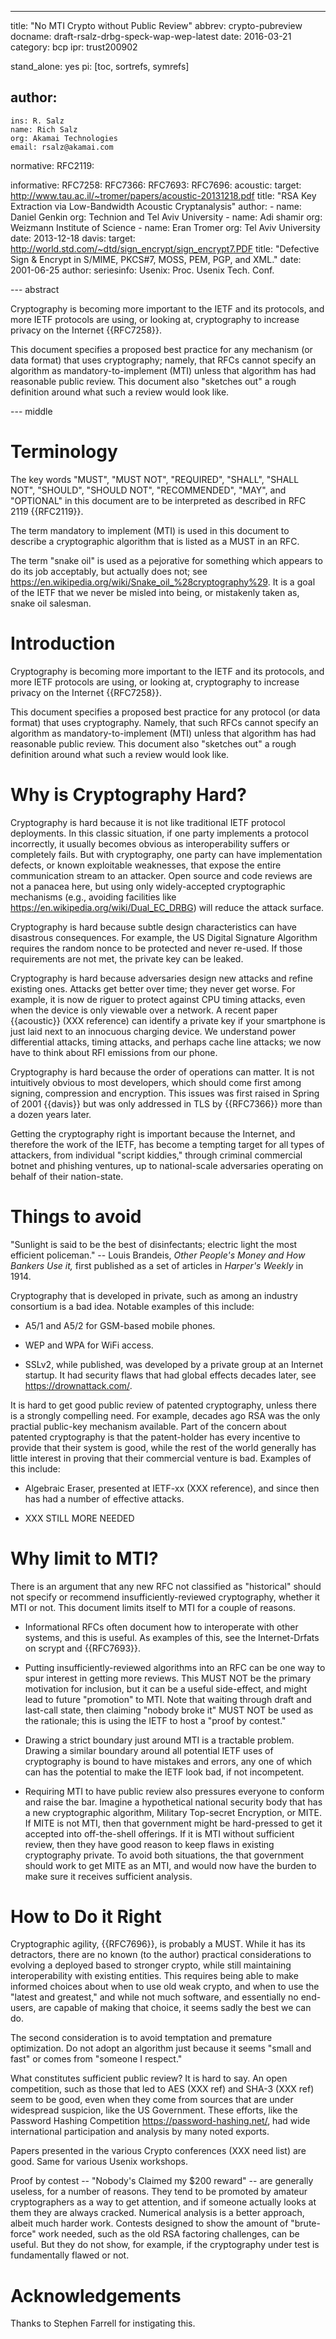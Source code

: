 ---
title: "No MTI Crypto without Public Review"
abbrev: crypto-pubreview
docname: draft-rsalz-drbg-speck-wap-wep-latest
date: 2016-03-21
category: bcp
ipr: trust200902

stand_alone: yes
pi: [toc, sortrefs, symrefs]

author:
 -
    ins: R. Salz
    name: Rich Salz
    org: Akamai Technologies
    email: rsalz@akamai.com


normative:
  RFC2119:

informative:
  RFC7258:
  RFC7366:
  RFC7693:
  RFC7696:
  acoustic:
    target: http://www.tau.ac.il/~tromer/papers/acoustic-20131218.pdf
    title: "RSA Key Extraction via Low-Bandwidth Acoustic Cryptanalysis"
    author:
      -
        name: Daniel Genkin
        org: Technion and Tel Aviv University
      -
        name: Adi shamir
        org: Weizmann Institute of Science
      -
        name: Eran Tromer
        org: Tel Aviv University
    date: 2013-12-18
  davis:
    target: http://world.std.com/~dtd/sign_encrypt/sign_encrypt7.PDF
    title: "Defective Sign & Encrypt in S/MIME, PKCS#7, MOSS, PEM, PGP, and XML."
    date: 2001-06-25
    author:
    seriesinfo:
      Usenix: Proc. Usenix Tech. Conf.

--- abstract

Cryptography is becoming more important to the IETF and its protocols,
and more IETF protocols are using, or looking at, cryptography to
increase privacy on the Internet {{RFC7258}}.

This document specifies a proposed best practice for any mechanism (or data
format) that uses cryptography; namely, that RFCs cannot specify an
algorithm as mandatory-to-implement (MTI) unless that algorithm has had
reasonable public review. This document also "sketches out" a rough
definition around what such a review would look like.

--- middle

# Terminology

The key words "MUST", "MUST NOT", "REQUIRED", "SHALL", "SHALL
NOT", "SHOULD", "SHOULD NOT", "RECOMMENDED", "MAY", and "OPTIONAL" in this
document are to be interpreted as described in RFC 2119 {{RFC2119}}.

The term mandatory to implement (MTI) is used in this document
to describe a cryptographic algorithm that is listed as a MUST
in an RFC.

The term "snake oil" is used as a pejorative for something
which appears to do its job acceptably, but actually does not; see
<https://en.wikipedia.org/wiki/Snake_oil_%28cryptography%29>.  It is a goal
of the IETF that we never be misled into being, or mistakenly taken as,
snake oil salesman.

# Introduction

Cryptography is becoming more important to the IETF and its protocols,
and more IETF protocols are using, or looking at, cryptography to
increase privacy on the Internet {{RFC7258}}.

This document specifies a proposed best practice for any protocol (or data
format) that uses cryptography. Namely, that such RFCs cannot specify an
algorithm as mandatory-to-implement (MTI) unless that algorithm has had
reasonable public review. This document also "sketches out" a rough
definition around what such a review would look like.

# Why is Cryptography Hard?

Cryptography is hard because it is not like traditional IETF protocol
deployments.  In this classic situation, if one party implements
a protocol incorrectly, it usually becomes obvious as interoperability
suffers or completely fails.  But with cryptography, one party can have
implementation defects, or known exploitable weaknesses, that expose the
entire communication stream to an attacker.  Open source and code reviews are
not a panacea here, but using only widely-accepted cryptographic mechanisms
(e.g., avoiding facilities like <https://en.wikipedia.org/wiki/Dual_EC_DRBG>)
will reduce the attack surface.

Cryptography is hard because subtle design characteristics can have
disastrous consequences.  For example, the US Digital Signature Algorithm
requires the random nonce to be protected and never re-used.  If those
requirements are not met, the private key can be leaked.

Cryptography is hard because adversaries design new attacks and refine
existing ones.  Attacks get better over time; they never get worse.
For example, it is now de riguer to protect against CPU timing attacks,
even when the device is only viewable over a network.  A recent paper
{{acoustic}}
(XXX reference) can identify a private key if your smartphone is just laid
next to an innocuous charging device.  We understand power differential
attacks, timing attacks, and perhaps cache line attacks; we now have to
think about RFI emissions from our phone.

Cryptography is hard because the order of operations can matter.  It is
not intuitively obvious to most developers, which should come first among
signing, compression and encryption. This issues was first raised in Spring
of 2001 {{davis}} but was only addressed in TLS by {{RFC7366}} more than a
dozen years later.

Getting the cryptography right is important because the Internet, and
therefore the work of the IETF, has become a tempting target for all types
of attackers, from individual "script kiddies," through criminal commercial
botnet and phishing ventures, up to national-scale adversaries operating
on behalf of their nation-state.

# Things to avoid

"Sunlight is said to be the best of disinfectants; electric light the most
efficient policeman." -- Louis Brandeis, *Other People's Money and How Bankers
Use it,* first published as a set of articles in _Harper's Weekly_ in 1914.

Cryptography that is developed in private, such as among an industry
consortium is a bad idea.  Notable examples of this include:

* A5/1 and A5/2 for GSM-based mobile phones.

* WEP and WPA for WiFi access.

* SSLv2, while published, was developed by a private group at an Internet
startup.  It had security flaws that had global effects decades later,
see <https://drownattack.com/>.

It is hard to get good public review of patented cryptography, unless there
is a strongly compelling need.  For example, decades ago RSA was the only
practial public-key mechanism available. Part of the concern about patented
cryptography is that the patent-holder has every incentive to provide that
their system is good, while the rest of the world generally has little
interest in proving that their commercial venture is bad.  Examples of this
include:

* Algebraic Eraser, presented at IETF-xx (XXX reference), and since then
has had a number of effective attacks.

* XXX STILL MORE NEEDED

# Why limit to MTI?

There is an argument that any new RFC not classified as "historical"
should not specify or recommend insufficiently-reviewed cryptography,
whether it MTI or not.  This document limits itself to MTI for a couple
of reasons.

* Informational RFCs often document how to interoperate with other systems,
and this is useful.  As examples of this, see the Internet-Drfats on
scrypt and {{RFC7693}}.

* Putting insufficiently-reviewed algorithms into an RFC can be one way to
spur interest in getting more reviews.
This MUST NOT be the primary motivation for inclusion, but it can be a
useful side-effect, and might lead to future "promotion" to MTI.
Note that waiting through draft and last-call state, then claiming "nobody
broke it" MUST NOT be used as the rationale; this is using the IETF
to host a "proof by contest."

* Drawing a strict boundary just around MTI is a tractable problem.
Drawing a similar boundary around all potential IETF uses of cryptography
is bound to have mistakes and errors, any one of which can has the
potential to make the IETF look bad, if not incompetent.

* Requiring MTI to have public review also pressures everyone to conform
and raise the bar. Imagine a hypothetical national security body that has a new
cryptographic algorithm, Military Top-secret Encryption, or MITE.
If MITE is not MTI, then that government might be hard-pressed to get it
accepted into off-the-shell offerings.  If it is MTI without sufficient
review, then they have good reason to keep flaws in existing cryptography
private.  To avoid both situations, the that government should work to
get MITE as an MTI, and would now have the burden to make sure it receives
sufficient analysis.

# How to Do it Right

Cryptographic agility, {{RFC7696}}, is probably a MUST.
While it has its detractors, there are no known (to the author)
practical considerations to evolving a deployed based to stronger
crypto, while still maintaining interoperability with existing 
entities.
This requires being able to make informed choices about when to use old
weak crypto, and when to use the "latest and greatest," and while not much
software, and essentially no end-users, are capable of making that choice,
it seems sadly the best we can do.

The second consideration is to avoid temptation and premature optimization.
Do not adopt an algorithm just because it seems "small and fast" or comes
from "someone I respect."

What constitutes sufficient public review?  It is hard to say.  An open
competition, such as those that led to AES (XXX ref) and SHA-3 (XXX ref)
seem to be good, even when they come from sources that are under widespread
suspicion, like the US Government. These efforts, like the Password Hashing
Competition <https://password-hashing.net/>, had
wide international participation and analysis by many noted exports.

Papers presented in the various Crypto conferences (XXX need list) are
good.  Same for various Usenix workshops.

Proof by contest -- "Nobody's Claimed my $200 reward" -- are generally
useless, for a number of reasons.
They tend to be promoted by amateur cryptographers as a way to get
attention, and if someone actually looks at them they are always cracked.
Numerical analysis is a better approach, albeit much harder work.
Contests designed to show the amount of "brute-force" work needed, such
as the old RSA factoring challenges, can be useful.
But they do not show, for example, if the cryptography under test is
fundamentally flawed or not.

# Acknowledgements

Thanks to Stephen Farrell for instigating this.
